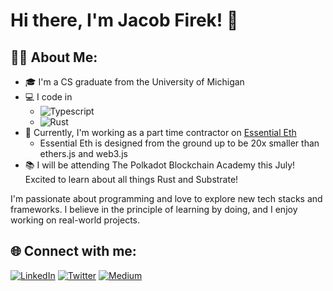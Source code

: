 # Hi there, I'm Jacob Firek! 👋

## 👨‍🎓 About Me:

- 🎓 I'm a CS graduate from the University of Michigan
- 💻 I code in 
  - ![Typescript](https://img.shields.io/badge/-TypeScript-007ACC?style=flat-square&logo=typescript&logoColor=white)
  - ![Rust](https://img.shields.io/badge/-Rust-black?style=flat-square&logo=rust)
- 🚀 Currently, I'm working as a part time contractor on [Essential Eth](https://github.com/dawsbot/essential-eth) 
  - Essential Eth is designed from the ground up to be 20x smaller than ethers.js and web3.js
- 📚 I will be attending The Polkadot Blockchain Academy this July! Excited to learn about all things Rust and Substrate!



I'm passionate about programming and love to explore new tech stacks and frameworks. I believe in the principle of learning by doing, and I enjoy working on real-world projects.

## 🌐 Connect with me:

<a href="https://www.linkedin.com/in/jacob-firek-4423741b8/"><img alt="LinkedIn" src="https://img.shields.io/badge/LinkedIn-Jacob%20Firek-blue?style=flat-square&logo=linkedin"></a>
<a href="https://twitter.com/jacob_firek"><img alt="Twitter" src="https://img.shields.io/badge/Twitter-jacob_firek-blue?style=flat-square&logo=twitter"></a>
<a href="https://medium.com/@firekjt"><img alt="Medium" src="https://img.shields.io/badge/Medium-%40firekjt-lightgrey?style=flat-square&logo=medium"></a>

